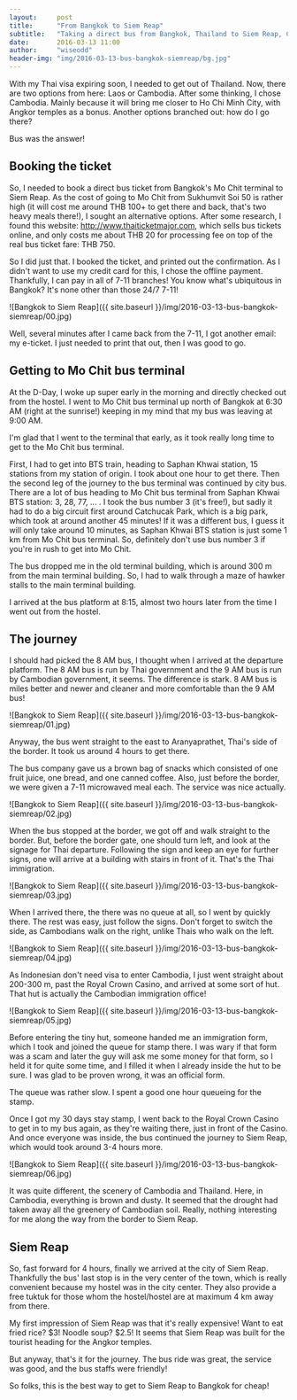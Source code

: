 ```yaml
---
layout:     post
title:      "From Bangkok to Siem Reap"
subtitle:   "Taking a direct bus from Bangkok, Thailand to Siem Reap, Cambodia."
date:       2016-03-13 11:00
author:     "wiseodd"
header-img: "img/2016-03-13-bus-bangkok-siemreap/bg.jpg"
---
```


With my Thai visa expiring soon, I needed to get out of Thailand. Now, there are two options from here: Laos or Cambodia. After some thinking, I chose Cambodia. Mainly because it will bring me closer to Ho Chi Minh City, with Angkor temples as a bonus. Another options branched out: how do I go there?

Bus was the answer!

<h2 class="section-header">Booking the ticket</h2>

So, I needed to book a direct bus ticket from Bangkok's Mo Chit terminal to Siem Reap. As the cost of going to Mo Chit from Sukhumvit Soi 50 is rather high (it will cost me around THB 100+ to get there and back, that's two heavy meals there!), I sought an alternative options. After some research, I found this website: <http://www.thaiticketmajor.com>, which sells bus tickets online, and only costs me about THB 20 for processing fee on top of the real bus ticket fare: THB 750.

So I did just that. I booked the ticket, and printed out the confirmation. As I didn't want to use my credit card for this, I chose the offline payment. Thankfully, I can pay in all of 7-11 branches! You know what's ubiquitous in Bangkok? It's none other than those 24/7 7-11!

![Bangkok to Siem Reap]({{ site.baseurl }}/img/2016-03-13-bus-bangkok-siemreap/00.jpg)

Well, several minutes after I came back from the 7-11, I got another email: my e-ticket. I just needed to print that out, then I was good to go.

<h2 class="section-header">Getting to Mo Chit bus terminal</h2>

At the D-Day, I woke up super early in the morning and directly checked out from the hostel. I went to Mo Chit bus terminal up north of Bangkok at 6:30 AM (right at the sunrise!) keeping in my mind that my bus was leaving at 9:00 AM.

I'm glad that I went to the terminal that early, as it took really long time to get to the Mo Chit bus terminal.

First, I had to get into BTS train, heading to Saphan Khwai station, 15 stations from my station of origin. I took about one hour to get there. Then the second leg of the journey to the bus terminal was continued by city bus. There are a lot of bus heading to Mo Chit bus terminal from Saphan Khwai BTS station: 3, 28, 77, ... . I took the bus number 3 (it's free!), but sadly it had to do a big circuit first around Catchucak Park, which is a big park, which took at around another 45 minutes! If it was a different bus, I guess it will only take around 10 minutes, as Saphan Khwai BTS station is just some 1 km from Mo Chit bus terminal. So, definitely don't use bus number 3 if you're in rush to get into Mo Chit.

The bus dropped me in the old terminal building, which is around 300 m from the main terminal building. So, I had to walk through a maze of hawker stalls to the main terminal building.

I arrived at the bus platform at 8:15, almost two hours later from the time I went out from the hostel.

<h2 class="section-header">The journey</h2>

I should had picked the 8 AM bus, I thought when I arrived at the departure platform. The 8 AM bus is run by Thai government and the 9 AM bus is run by Cambodian government, it seems. The difference is stark. 8 AM bus is miles better and newer and cleaner and more comfortable than the 9 AM bus!

![Bangkok to Siem Reap]({{ site.baseurl }}/img/2016-03-13-bus-bangkok-siemreap/01.jpg)

Anyway, the bus went straight to the east to Aranyaprathet, Thai's side of the border. It took us around 4 hours to get there.

The bus company gave us a brown bag of snacks which consisted of one fruit juice, one bread, and one canned coffee. Also, just before the border, we were given a 7-11 microwaved meal each. The service was nice actually.

![Bangkok to Siem Reap]({{ site.baseurl }}/img/2016-03-13-bus-bangkok-siemreap/02.jpg)

When the bus stopped at the border, we got off and walk straight to the border. But, before the border gate, one should turn left, and look at the signage for Thai departure. Following the sign and keep an eye for further signs, one will arrive at a building with stairs in front of it. That's the Thai immigration.

![Bangkok to Siem Reap]({{ site.baseurl }}/img/2016-03-13-bus-bangkok-siemreap/03.jpg)

When I arrived there, the there was no queue at all, so I went by quickly there. The rest was easy, just follow the signs. Don't forget to switch the side, as Cambodians walk on the right, unlike Thais who walk on the left.

![Bangkok to Siem Reap]({{ site.baseurl }}/img/2016-03-13-bus-bangkok-siemreap/04.jpg)

As Indonesian don't need visa to enter Cambodia, I just went straight about 200-300 m, past the Royal Crown Casino, and arrived at some sort of hut. That hut is actually the Cambodian immigration office!

![Bangkok to Siem Reap]({{ site.baseurl }}/img/2016-03-13-bus-bangkok-siemreap/05.jpg)

Before entering the tiny hut, someone handed me an immigration form, which I took and joined the queue for stamp there. I was wary if that form was a scam and later the guy will ask me some money for that form, so I held it for quite some time, and I filled it when I already inside the hut to be sure. I was glad to be proven wrong, it was an official form.

The queue was rather slow. I spent a good one hour queueing for the stamp.

Once I got my 30 days stay stamp, I went back to the Royal Crown Casino to get in to my bus again, as they're waiting there, just in front of the Casino. And once everyone was inside, the bus continued the journey to Siem Reap, which would took around 3-4 hours more.

![Bangkok to Siem Reap]({{ site.baseurl }}/img/2016-03-13-bus-bangkok-siemreap/06.jpg)

It was quite different, the scenery of Cambodia and Thailand. Here, in Cambodia, everything is brown and dusty. It seemed that the drought had taken away all the greenery of Cambodian soil. Really, nothing interesting for me along the way from the border to Siem Reap.

<h2 class="section-header">Siem Reap</h2>

So, fast forward for 4 hours, finally we arrived at the city of Siem Reap. Thankfully the bus' last stop is in the very center of the town, which is really convenient because my hostel was in the city center. They also provide a free tuktuk for those whom the hostel/hostel are at maximum 4 km away from there.

My first impression of Siem Reap was that it's really expensive! Want to eat fried rice? $3! Noodle soup? $2.5! It seems that Siem Reap was built for the tourist heading for the Angkor temples.

But anyway, that's it for the journey. The bus ride was great, the service was good, and the bus staffs were friendly!

So folks, this is the best way to get to Siem Reap to Bangkok for cheap!
